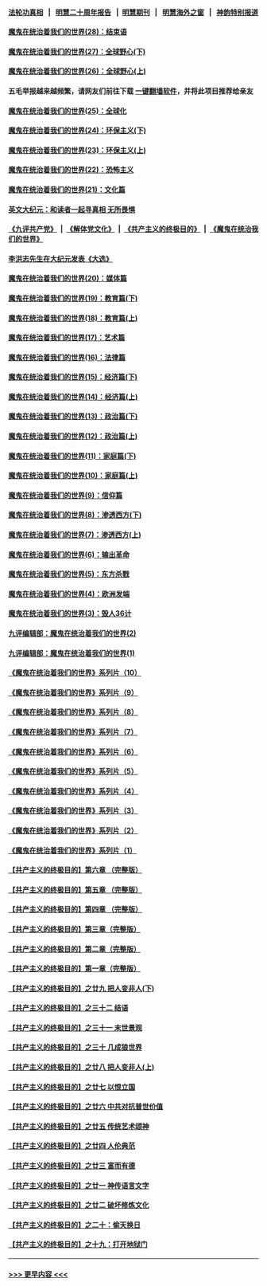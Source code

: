 #### [法轮功真相](https://github.com/gfw-breaker/truth/blob/master/README.md?t=0) &nbsp;&nbsp;|&nbsp;&nbsp; [明慧二十周年报告](https://github.com/gfw-breaker/mh-reports/blob/master/README.md?t=0) &nbsp;&nbsp;|&nbsp;&nbsp;[明慧期刊](https://github.com/gfw-breaker/mh-qikan) &nbsp;&nbsp;|&nbsp;&nbsp; [明慧海外之窗](https://github.com/gfw-breaker/mh-news/blob/master/README.md?t=0) &nbsp;&nbsp;|&nbsp;&nbsp; [神韵特别报道](https://github.com/gfw-breaker/mh-news/blob/master/shenyun.md?t=0)
#### [魔鬼在统治着我们的世界(28)：结束语](../pages/nsc422/n10936246.md?t=06300352) 
#### [魔鬼在统治着我们的世界(27)：全球野心(下)](../pages/nsc422/n10928319.md?t=06300352) 
#### [魔鬼在统治着我们的世界(26)：全球野心(上)](../pages/nsc422/n10900318.md?t=06300352) 
#### 五毛举报越来越频繁，请网友们前往下载 [一键翻墙软件](https://github.com/gfw-breaker/ssr-accounts)，并将此项目推荐给亲友
#### [魔鬼在统治着我们的世界(25)：全球化](../pages/nsc422/n10788205.md?t=06300352) 
#### [魔鬼在统治着我们的世界(24)：环保主义(下)](../pages/nsc422/n10695307.md?t=06300352) 
#### [魔鬼在统治着我们的世界(23)：环保主义(上)](../pages/nsc422/n10688613.md?t=06300352) 
#### [魔鬼在统治着我们的世界(22)：恐怖主义](../pages/nsc422/n10614727.md?t=06300352) 
#### [魔鬼在统治着我们的世界(21)：文化篇](../pages/nsc422/n10597706.md?t=06300352) 
#### [英文大纪元：和读者一起寻真相 无所畏惧](../pages/nsc422/n12542027.md?t=06300352) 
#### [《九评共产党》](https://github.com/begood0513/9ping.md/blob/master/README.md) &nbsp;|&nbsp; [《解体党文化》](../../../../jtdwh.md/blob/master/README.md)  &nbsp;|&nbsp; [《共产主义的终极目的》](../../../../gczydzjmd.md/blob/master/README.md) &nbsp;|&nbsp; [《魔鬼在统治我们的世界》](../../../../mgztzwmdsj.md/blob/master/README.md) 
#### [李洪志先生在大纪元发表《大选》](../pages/nsc422/n12534746.md?t=06300352) 
#### [魔鬼在统治着我们的世界(20)：媒体篇](../pages/nsc422/n10586579.md?t=06300352) 
#### [魔鬼在统治着我们的世界(19)：教育篇(下)](../pages/nsc422/n10564808.md?t=06300352) 
#### [魔鬼在统治着我们的世界(18)：教育篇(上)](../pages/nsc422/n10526970.md?t=06300352) 
#### [魔鬼在统治着我们的世界(17)：艺术篇](../pages/nsc422/n10499093.md?t=06300352) 
#### [魔鬼在统治着我们的世界(16)：法律篇](../pages/nsc422/n10485969.md?t=06300352) 
#### [魔鬼在统治着我们的世界(15)：经济篇(下)](../pages/nsc422/n10469975.md?t=06300352) 
#### [魔鬼在统治着我们的世界(14)：经济篇(上)](../pages/nsc422/n10457370.md?t=06300352) 
#### [魔鬼在统治着我们的世界(13)：政治篇(下)](../pages/nsc422/n10448270.md?t=06300352) 
#### [魔鬼在统治着我们的世界(12)：政治篇(上)](../pages/nsc422/n10444576.md?t=06300352) 
#### [魔鬼在统治着我们的世界(11)：家庭篇(下)](../pages/nsc422/n10440961.md?t=06300352) 
#### [魔鬼在统治着我们的世界(10)：家庭篇(上)](../pages/nsc422/n10435448.md?t=06300352) 
#### [魔鬼在统治着我们的世界(9)：信仰篇](../pages/nsc422/n10432159.md?t=06300352) 
#### [魔鬼在统治着我们的世界(8)：渗透西方(下)](../pages/nsc422/n10429603.md?t=06300352) 
#### [魔鬼在统治着我们的世界(7)：渗透西方(上)](../pages/nsc422/n10426013.md?t=06300352) 
#### [魔鬼在统治着我们的世界(6)：输出革命](../pages/nsc422/n10421536.md?t=06300352) 
#### [魔鬼在统治着我们的世界(5)：东方杀戮](../pages/nsc422/n10417707.md?t=06300352) 
#### [魔鬼在统治着我们的世界(4)：欧洲发端](../pages/nsc422/n10414890.md?t=06300352) 
#### [魔鬼在统治着我们的世界(3)：毁人36计](../pages/nsc422/n10411583.md?t=06300352) 
#### [九评编辑部：魔鬼在统治着我们的世界(2)](../pages/nsc422/n10410036.md?t=06300352) 
#### [九评编辑部：魔鬼在统治着我们的世界(1)](../pages/nsc422/n10406825.md?t=06300352) 
#### [《魔鬼在统治着我们的世界》系列片（10）](../pages/nsc422/n12292670.md?t=06300352) 
#### [《魔鬼在统治着我们的世界》系列片（9）](../pages/nsc422/n12290859.md?t=06300352) 
#### [《魔鬼在统治着我们的世界》系列片（8）](../pages/nsc422/n12287445.md?t=06300352) 
#### [《魔鬼在统治着我们的世界》系列片（7）](../pages/nsc422/n12283425.md?t=06300352) 
#### [《魔鬼在统治着我们的世界》系列片（6）](../pages/nsc422/n12282314.md?t=06300352) 
#### [《魔鬼在统治着我们的世界》系列片（5）](../pages/nsc422/n12281419.md?t=06300352) 
#### [《魔鬼在统治着我们的世界》系列片（4）](../pages/nsc422/n12274024.md?t=06300352) 
#### [《魔鬼在统治着我们的世界》系列片（3）](../pages/nsc422/n12271322.md?t=06300352) 
#### [《魔鬼在统治着我们的世界》系列片（2）](../pages/nsc422/n12269049.md?t=06300352) 
#### [《魔鬼在统治着我们的世界》系列片（1）](../pages/nsc422/n12267575.md?t=06300352) 
#### [【共产主义的终极目的】第六章 （完整版）](../pages/nsc422/n11428913.md?t=06300352) 
#### [【共产主义的终极目的】第五章 （完整版）](../pages/nsc422/n11428912.md?t=06300352) 
#### [【共产主义的终极目的】第四章 （完整版）](../pages/nsc422/n11428907.md?t=06300352) 
#### [【共产主义的终极目的】第三章（完整版）](../pages/nsc422/n11428848.md?t=06300352) 
#### [【共产主义的终极目的】第二章（完整版）](../pages/nsc422/n11428831.md?t=06300352) 
#### [【共产主义的终极目的】第一章（完整版）](../pages/nsc422/n11417651.md?t=06300352) 
#### [【共产主义的终极目的】之廿九 把人变非人(下)](../pages/nsc422/n11344140.md?t=06300352) 
#### [【共产主义的终极目的】之三十二 结语](../pages/nsc422/n11360535.md?t=06300352) 
#### [【共产主义的终极目的】之三十一 末世景观](../pages/nsc422/n11351129.md?t=06300352) 
#### [【共产主义的终极目的】之三十 几成狼世界](../pages/nsc422/n11348280.md?t=06300352) 
#### [【共产主义的终极目的】之廿八 把人变非人(上)](../pages/nsc422/n11340492.md?t=06300352) 
#### [【共产主义的终极目的】之廿七 以恨立国](../pages/nsc422/n11336944.md?t=06300352) 
#### [【共产主义的终极目的】之廿六 中共对抗普世价值](../pages/nsc422/n11324785.md?t=06300352) 
#### [【共产主义的终极目的】之廿五 传统艺术颂神](../pages/nsc422/n11296396.md?t=06300352) 
#### [【共产主义的终极目的】之廿四 人伦典范](../pages/nsc422/n11296397.md?t=06300352) 
#### [【共产主义的终极目的】之廿三 富而有德](../pages/nsc422/n11283598.md?t=06300352) 
#### [【共产主义的终极目的】之廿一 神传语言文字](../pages/nsc422/n11263265.md?t=06300352) 
#### [【共产主义的终极目的】之廿二 破坏修炼文化](../pages/nsc422/n11245728.md?t=06300352) 
#### [【共产主义的终极目的】之二十：偷天换日](../pages/nsc422/n11238846.md?t=06300352) 
#### [【共产主义的终极目的】之十九：打开地狱门](../pages/nsc422/n11206376.md?t=06300352) 

----
#### [ >>> 更早内容 <<< ](../indexes/nsc422-earlier.md)
